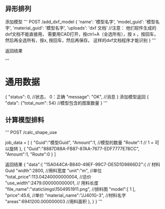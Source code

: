 ## 异形排列

添加模型
'''
POST /add_dxf_model
{
 'name': '模型名字',
 'model_guid': '模型名字',
 'material_guid': '模型名字',
 'uploads': 'dxf 文档'  //注意： 他们软件生成的dxf文档不能直接用， 需要用CAD打开，按ctrl+A（全选所有），按 x ，按回车，
 然后再全选所有，按x, 按回车，然后再保存。 这样的dxf文档程序才能识别
}
'''

返回结果


'''
# 通用数据
{
    "status": 0, //状态， 0：正确
    "message": "OK",  //消息
}
添加模型返回
{
    "data": {"total_num": 54}  //模型包含的图案数量
}
'''

## 计算模型排料

'''
POST /calc_shape_use

job_data = [
    {
        "Guid":"模型Guid",
        "Amount":1, //模型的数量
        "Route":1   // 1 = 可以旋转
    },
    {
        "Guid":"8887D88A-FB87-87AA-7677-EDF7777E78CC",
        "Amount":1,
        "Route":0
    }
]

返回结果
{
    "data":{
        "15A044CA-B840-49EF-99C7-DE5D1D9866D2":{ // 材料Guid
            "width":2800,  //用料宽度
            "unit":"m",   //单位
            "total_price":113.04240000000004, //总价
            "use_width":2479.000000000001,  // 用料长度
            "file_name":"static\imgs\1504951911.png", //排料图
            "model":[
                1
            ],
            "price":45.6, //单价
            "material_name":"JJ401G-3", //材料名字
            "areas":6941200.000000003 //用料面积
        },
    }
}
'''

